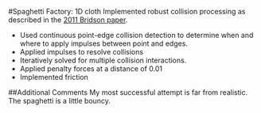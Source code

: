 #Spaghetti Factory: 1D cloth
Implemented robust collision processing as described in the [2011 Bridson paper](https://www.cs.ubc.ca/~rbridson/docs/cloth2002.pdf). 
- Used continuous point-edge collision detection to determine when and where to apply impulses between point and edges. 
- Applied impulses to resolve collisions
- Iteratively solved for multiple collision interactions. 
- Applied penalty forces at a distance of 0.01 
- Implemented friction

##Additional Comments
My most successful attempt is far from realistic. The spaghetti is a little bouncy.
